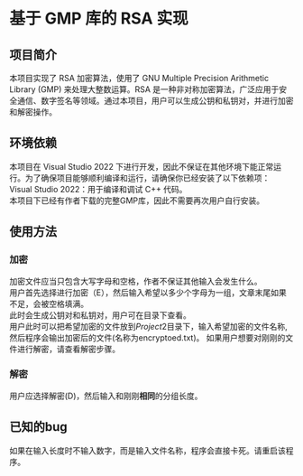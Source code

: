 # 基于 GMP 库的 RSA 实现
## 项目简介
本项目实现了 RSA 加密算法，使用了 GNU Multiple Precision Arithmetic Library (GMP) 来处理大整数运算。RSA 是一种非对称加密算法，广泛应用于安全通信、数字签名等领域。通过本项目，用户可以生成公钥和私钥对，并进行加密和解密操作。

## 环境依赖
本项目在 Visual Studio 2022 下进行开发，因此不保证在其他环境下能正常运行。为了确保项目能够顺利编译和运行，请确保你已经安装了以下依赖项：        
Visual Studio 2022：用于编译和调试 C++ 代码。   
本项目下已经有作者下载的完整GMP库，因此不需要再次用户自行安装。 
## 使用方法 

### 加密 
加密文件应当只包含大写字母和空格，作者不保证其他输入会发生什么。    
用户首先选择进行加密（E），然后输入希望以多少个字母为一组，文章末尾如果不足，会被空格填满。     
此时会生成公钥对和私钥对，用户可在目录下查看。  
用户此时可以把希望加密的文件放到$Project2$目录下，输入希望加密的文件名称,然后程序会输出加密后的文件(名称为encryptoed.txt)。
如果用户想要对刚刚的文件进行解密，请查看解密步骤。  

### 解密

用户应选择解密(D)，然后输入和刚刚**相同**的分组长度。   



## 已知的bug
如果在输入长度时不输入数字，而是输入文件名称，程序会直接卡死。请重启该程序。